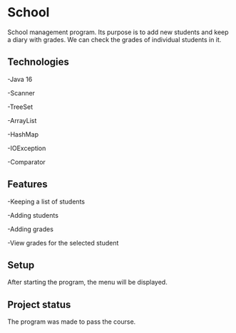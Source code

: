# School
School management program. Its purpose is to add new students and keep a diary with grades. We can check the grades of individual students in it.
## Technologies
-Java 16

-Scanner

-TreeSet

-ArrayList

-HashMap

-IOException

-Comparator
## Features
-Keeping a list of students

-Adding students

-Adding grades

-View grades for the selected student
## Setup
After starting the program, the menu will be displayed. 
## Project status
The program was made to pass the course.
